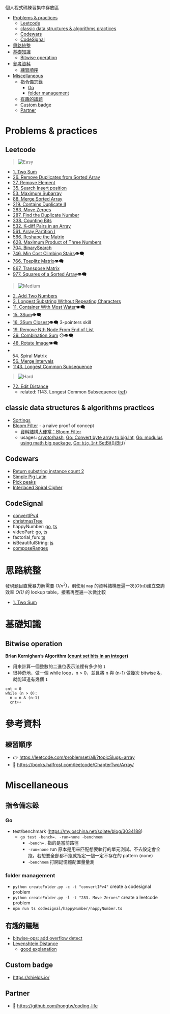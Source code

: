 個人程式碼練習集中存放區

- [Problems & practices](#problems--practices)
  - [Leetcode](#leetcode)
  - [classic data structures & algorithms practices](#classic-data-structures--algorithms-practices)
  - [Codewars](#codewars)
  - [CodeSignal](#codesignal)
- [思路統整](#思路統整)
- [基礎知識](#基礎知識)
  - [Bitwise operation](#bitwise-operation)
- [參考資料](#參考資料)
  - [練習順序](#練習順序)
- [Miscellaneous](#miscellaneous)
  - [指令備忘錄](#指令備忘錄)
    - [Go](#go)
    - [folder management](#folder-management)
  - [有趣的議題](#有趣的議題)
  - [Custom badge](#custom-badge)
  - [Partner](#partner)


# Problems & practices
## Leetcode
> ![Easy](https://img.shields.io/badge/LeetCode-Easy-brightgreen)
- [1. Two Sum](leetcode/0001.TwoSum/)
- [26. Remove Duplicates from Sorted Array](leetcode/0026.RemoveDuplicatesFromSortedArray/0026.RemoveDuplicatesFromSortedArray.go)
- [27. Remove Element](leetcode/0027.RemoveElement/0027.RemoveElement.go)
- [35. Search Insert position](leetcode/0035.SearchInsertPosition/)
- [53. Maximum Subarray](leetcode/0053.MaximumSubarray/0053.MaximumSubarray.go)
- [88. Merge Sorted Array](leetcode/0088.MergeSortedArray/0088.MergeSortedArray.go)
- [219. Contains Duplicate II](leetcode/0219.ContainsDuplicateII/0219.ContainsDuplicateII.go)
- [283. Move Zeroes](leetcode/0283.MoveZeroes/0283.MoveZeroes.go)
- [287. Find the Duplicate Number](leetcode/0287.FindtheDuplicateNumber/0287.FindtheDuplicateNumber.go)
- [338. Counting Bits](leetcode/0338.CountingBits/)
- [532. K-diff Pairs in an Array](leetcode/0532.KdiffPairsinanArray/0532.KdiffPairsinanArray.go)
- [561. Array Partition I](leetcode/0561.ArrayPartitionI/0561.ArrayPartitionI.go)
- [566. Reshape the Matrix](leetcode/0566.ReshapetheMatrix/0566.ReshapetheMatrix.go)
- [628. Maximum Product of Three Numbers](leetcode/0628.MaximumProductofThreeNumbers/0628.MaximumProductofThreeNumbers.go)
- [704. BinarySearch](leetcode/0704.BinarySearch/0704.BinarySearch.go)
- [746. Min Cost Climbing Stairs](leetcode/0746.MinCostClimbingStairs/0746.MinCostClimbingStairs.go)👁‍🗨
- [766. Toeplitz Matrix](leetcode/0746.MinCostClimbingStairs/0746.MinCostClimbingStairs.go)👁‍🗨
- [867. Transpose Matrix](leetcode/0867.TransposeMatrix/0867.TransposeMatrix.go)
- [977. Squares of a Sorted Array](leetcode/0977.SquaresofaSortedArray/0977.SquaresofaSortedArray.go)👁‍🗨

> ![Medium](https://img.shields.io/badge/LeetCode-Medium-orange)
- [2. Add Two Numbers](./leetcode/0002.AddTwoNumbers/0002.AddTwoNumbers.go)
- [3. Longest Substring Without Repeating Characters](./leetcode/0003.LongestSubstringWithoutRepeatingCharacters/0003.LongestSubstringWithoutRepeatingCharacters.go)
- [11. Container With Most Water](leetcode/0011.ContainerWithMostWater/0011.ContainerWithMostWater.go)👁‍🗨
- [15. 3Sum](leetcode/0015.3Sum/)👁‍🗨
- [16. 3Sum Closest](leetcode/0016.3SumClosest/0016.3SumClosest.go)👁‍🗨 3-pointers skill
- [19. Remove Nth Node From End of List](./leetcode/0019.RemoveNthNodeFromEndofList/0019.RemoveNthNodeFromEndofList.go)
- [39. Combination Sum](leetcode/0039.CombinationSum/0039.CombinationSum.go) 😞👁‍🗨
- [48. Rotate Image](leetcode/0048.RotateImage/0048.RotateImage.go)👁‍🗨
- 54. Spiral Matrix
- [56. Merge Intervals](leetcode/0056.MergeIntervals/0056.MergeIntervals.go)
- [1143. Longest Common Subsequence](leetcode/1143.LongestCommonSubsequence/1143.LongestCommonSubsequence.go)


> ![Hard](https://img.shields.io/badge/LeetCode-Hard-red)
- [72. Edit Distance](leetcode/0072.EditDistance/0072.EditDistance.go)
  - related: 1143. Longest Common Subsequence ([ref](leetcode/1143.LongestCommonSubsequence/1143.LongestCommonSubsequence.go))

## classic data structures & algorithms practices
- [Sortings](algorithms/sorting.go)
- [Bloom Filter](./data-structures/bloomfilter.go) - a naive proof of concept
  - [資料結構大便當：Bloom Filter](https://medium.com/@Kadai/%E8%B3%87%E6%96%99%E7%B5%90%E6%A7%8B%E5%A4%A7%E4%BE%BF%E7%95%B6-bloom-filter-58b0320a346d)
  - usages: [crypto/hash](https://gobyexample.com/sha1-hashes), [Go: Convert byte array to big.Int](https://stackoverflow.com/questions/24757814/golang-convert-byte-array-to-big-int/36944328), [Go: modulus using math big package](https://stackoverflow.com/questions/24098959/golang-modulus-using-math-big-package), [Go: `big.Int` SetBit()/Bit()](https://stackoverflow.com/a/53681508/8694937)

## Codewars
- [Return substring instance count 2](codewars/Returnsubstringinstancecount2/Returnsubstringinstancecount2.py)
- [Simple Pig Latin](codewars/SimplePigLatin/SimplePigLatin.js)
- [Pick peaks](./codewars/Pickpeaks/Pickpeaks.go)
- [Interlaced Spiral Cipher](./codewars/InterlacedSpiralCipher/InterlacedSpiralCipher.go)

## CodeSignal
- [convertIPv4](codesignal/convertIPv4/convertIPv4.go)
- [christmasTree](codesignal/christmasTree/christmasTree.go)
- happyNumber: [go](codesignal/happyNumber/happyNumber.go), [ts](codesignal/happyNumber/happyNumber.ts)
- videoPart: [go](codesignal/videoPart/videoPart.go), [ts](codesignal/videoPart/videoPart.ts)
- factorial_fun: [ts](codesignal/factorial_fun/factorial_fun.ts)
- isBeautifulString: [js](codesignal/isBeautifulString/isBeautifulString.js)
- [composeRanges](codesignal/composeRanges/composeRanges.js)

# 思路統整

發現題目直覺暴力解需要 *O(n<sup>2</sup>)*，則使用 `map` 的資料結構歷遍一次(*O(n)*)建立查詢效率 *O(1)* 的 lookup table，接著再歷遍一次做比較
- [1. Two Sum](leetcode/0001.TwoSum/)

# 基礎知識
## Bitwise operation
**Brian Kernighan’s Algorithm ([count set bits in an integer](https://www.geeksforgeeks.org/count-set-bits-in-an-integer/))**
- 用來計算一個整數的二進位表示法裡有多少的 `1`
- 很神奇地，做一個 while loop，n > 0，並且將 n 與 (n-1) 做幾次 bitwise &，就能知道有幾個 `1`
```
cnt = 0
while (n > 0):
  n = n & (n-1)
  cnt++
```


# 參考資料
## 練習順序
- 👉 https://leetcode.com/problemset/all/?topicSlugs=array
- 🚫 https://books.halfrost.com/leetcode/ChapterTwo/Array/

# Miscellaneous
## 指令備忘錄
### Go
- test/benchmark (https://my.oschina.net/solate/blog/3034188)
  - `go test -bench=. -run=none -benchmem`
    - `-bench=.` 指的是當前路徑
    - `-run=none` run 原本是用來匹配想要執行的單元測試。不去設定會全跑，若想要全部都不跑就指定一個一定不存在的 pattern (none)
    - `-benchmem` 打開記憶體配置量量測
### folder management
- `python createFolder.py -c -t "convertIPv4"` create a codesignal problem
- `python createFolder.py -l -t "283. Move Zeroes"` create a leetcode problem
- `npm run ts codesignal/happyNumber/happyNumber.ts`

## 有趣的議題
- [bitwise-ops: add overflow detect](interesting-problems/bitwise-ops-addOk/add_overflow_detect.go)
- [Levenshtein Distance](leetcode/0072.EditDistance/levenshteinDistance.py)
  - [good explanation](https://medium.com/@ethannam/understanding-the-levenshtein-distance-equation-for-beginners-c4285a5604f0)
## Custom badge
- https://shields.io/
## Partner
- 🤘 https://github.com/hongtw/coding-life
